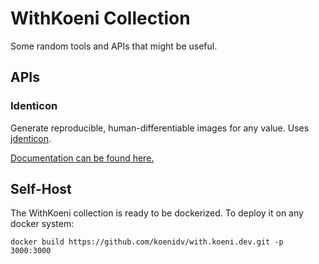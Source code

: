 # WithKoeni Collection

Some random tools and APIs that might be useful.

## APIs

### Identicon

Generate reproducible, human-differentiable images for any value. Uses [jdenticon](https://jdenticon.com/).

[Documentation can be found here.](https://with.koeni.dev/identicon)

## Self-Host

The WithKoeni collection is ready to be dockerized. To deploy it on any docker system:

`docker build https://github.com/koenidv/with.koeni.dev.git -p 3000:3000`
